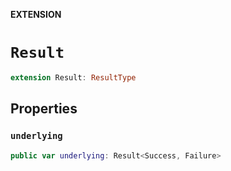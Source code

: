 **EXTENSION**

# `Result`
```swift
extension Result: ResultType
```

## Properties
### `underlying`

```swift
public var underlying: Result<Success, Failure>
```
